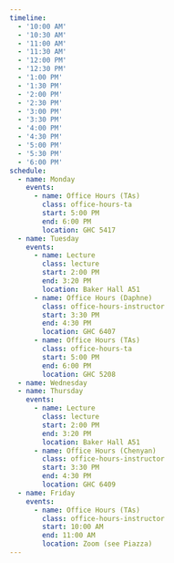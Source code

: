 ```yaml
---
timeline:
  - '10:00 AM'
  - '10:30 AM'
  - '11:00 AM'
  - '11:30 AM'
  - '12:00 PM'
  - '12:30 PM'
  - '1:00 PM'
  - '1:30 PM'
  - '2:00 PM'
  - '2:30 PM'
  - '3:00 PM'
  - '3:30 PM'
  - '4:00 PM'
  - '4:30 PM'
  - '5:00 PM'
  - '5:30 PM'
  - '6:00 PM'
schedule:
  - name: Monday
    events:
      - name: Office Hours (TAs)
        class: office-hours-ta
        start: 5:00 PM
        end: 6:00 PM
        location: GHC 5417
  - name: Tuesday
    events:
      - name: Lecture
        class: lecture
        start: 2:00 PM
        end: 3:20 PM
        location: Baker Hall A51
      - name: Office Hours (Daphne)
        class: office-hours-instructor
        start: 3:30 PM
        end: 4:30 PM
        location: GHC 6407
      - name: Office Hours (TAs)
        class: office-hours-ta
        start: 5:00 PM
        end: 6:00 PM
        location: GHC 5208
  - name: Wednesday
  - name: Thursday
    events:
      - name: Lecture
        class: lecture
        start: 2:00 PM
        end: 3:20 PM
        location: Baker Hall A51
      - name: Office Hours (Chenyan)
        class: office-hours-instructor
        start: 3:30 PM
        end: 4:30 PM
        location: GHC 6409
  - name: Friday
    events:
      - name: Office Hours (TAs)
        class: office-hours-instructor
        start: 10:00 AM
        end: 11:00 AM
        location: Zoom (see Piazza)
---
```

